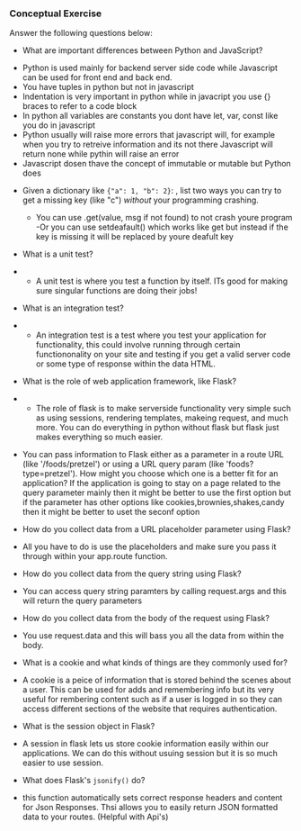 ### Conceptual Exercise

Answer the following questions below:

- What are important differences between Python and JavaScript?

* Python is used mainly for backend server side code while Javascript can be used for front end and back end.
* You have tuples in python but not in javascript
* Indentation is very important in python while in javacript you use {} braces to refer to a code block
* In python all variables are constants you dont have let, var, const like you do in javascript
* Python usually will raise more errors that javascript will, for example when you try to retreive information and its not there Javascript will return none while pythin will raise an error
* Javascript dosen thave the concept of immutable or mutable but Python does

- Given a dictionary like `{"a": 1, "b": 2}`: , list two ways you
  can try to get a missing key (like "c") _without_ your programming
  crashing.

  - You can use .get(value, msg if not found) to not crash youre program
    -Or you can use setdeafault() which works like get but instead if the key is missing it will be replaced by youre deafult key

- What is a unit test?
- - A unit test is where you test a function by itself. ITs good for making sure singular functions are doing their jobs!

- What is an integration test?
- - An integration test is a test where you test your application for functionality, this could involve running through certain functiononality on your site and testing if you get a valid server code or some type of response within the data HTML.

- What is the role of web application framework, like Flask?
- - The role of flask is to make serverside functionality very simple such as using sessions, rendering templates, makeing request, and much more. You can do everything in python without flask but flask just makes everything so much easier.

- You can pass information to Flask either as a parameter in a route URL
  (like '/foods/pretzel') or using a URL query param (like
  'foods?type=pretzel'). How might you choose which one is a better fit
  for an application?
  If the application is going to stay on a page related to the query parameter mainly then it might be better to use the first option but if the parameter has other options like cookies,brownies,shakes,candy then it might be better to uset the seconf option

- How do you collect data from a URL placeholder parameter using Flask?
- All you have to do is use the <name> placeholders and make sure you pass it through within your app.route function.

- How do you collect data from the query string using Flask?
- You can access query string paramters by calling request.args and this will return the query parameters

- How do you collect data from the body of the request using Flask?
- You use request.data and this will bass you all the data from within the body.

- What is a cookie and what kinds of things are they commonly used for?
- A cookie is a peice of information that is stored behind the scenes about a user. This can be used for adds and remembering info but its very useful for rembering content such as if a user is logged in so they can access different sections of the website that requires authentication.

- What is the session object in Flask?
- A session in flask lets us store cookie information easily within our applications. We can do this without usuing session but it is so much easier to use session.

- What does Flask's `jsonify()` do?
- this function automatically sets correct response headers and content for Json Responses. Thsi allows you to easily return JSON formatted data to your routes. (Helpful with Api's)
